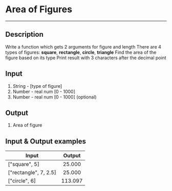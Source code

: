 # Area of Figures
---

## Description
Write a function which gets 2 arguments for figure and length
There are 4 types of figures: **square**, **rectangle**, **circle**, **triangle**
Find the area of the figure based on its type
Print result with 3 characters after the decimal point

## Input
1. String - [type of figure]
2. Number - real num [0 - 1000]
3. Number - real num [0 - 1000] (optional)

## Output
1. Area of figure

## Input & Output examples

|          Input          |  Output  |
| ----------------------- | :------: |
|      ["square", 5]      |  25.000  |
|  ["rectangle", 7, 2.5]  |  25.000  |
|      ["circle", 6]      |  113.097 |